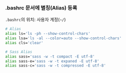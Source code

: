 ### .bashrc 문서에 별칭(Alias) 등록

`.bashrc`의 위치: 사용자 계정(`~/`)

```sh
# Alias
alias ls='ls -ph --show-control-chars'
alias lsa='ls -al --color=auto --show-control-chars'
alias cls='clear'

# Sass Alias
alias sass='sass -w -t compact -E utf-8'
alias sass-e='sass -w -t expaned -E utf-8'
alias sass-c='sass -w -t compressed -E utf-8'
```